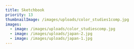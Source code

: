```yaml
---
title: Sketchbook
priority: 13
thumbnailImage: /images/uploads/color_studies1comp.jpg
images:
  - image: /images/uploads/color_studiescomp.jpg
  - image: /images/uploads/japan-2.jpg
  - image: /images/uploads/japan-1.jpg
---
```


